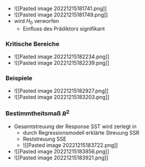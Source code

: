 + ![[Pasted image 20221215181741.png]]
+ ![[Pasted image 20221215181749.png]]
+ wird $H_0$ verworfen
	+ Einfluss des Prädiktors signifikant

### Kritische Bereiche
+ ![[Pasted image 20221215182234.png]]
+ ![[Pasted image 20221215182239.png]]

### Beispiele
+ ![[Pasted image 20221215182927.png]]
+ ![[Pasted image 20221215183203.png]]

### Bestimmtheitsmaß $R^2$
+ Gesamtstreuung der Response SST wird zerlegt in
	+ durch Regressionsmodell erklärte Streuung SSR
	+ Reststreuung SSE
	+ ![[Pasted image 20221215183722.png]]
+ ![[Pasted image 20221215183856.png]]
+ ![[Pasted image 20221215183921.png]]